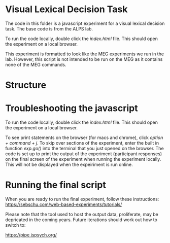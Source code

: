 # Visual Lexical Decision Task

The code in this folder is a javascript experiment for a visual lexical decision task. The base code is from the ALPS lab.

To run the code locally, double click the *index.html* file. This should open the experiment on a local browser.

This experiment is formatted to look like the MEG experiments we run in the lab. However, this script is not intended to be run on the MEG as it contains none of the MEG commands.

# Structure

# Troubleshooting the javascript

To run the code locally, double click the *index.html* file. This should open the experiment on a local browser.

To see print statements on the browser (for macs and chrome), click *option + command + j*. To skip over sections of the experiment, enter the built in function *exp.go()* into the terminal that you just opened on the browser. The code is set up to print the output of the experiment (participant responses) on the final screen of the experiment when running the experiment locally. This will not be displayed when the expeiriment is run online.


# Running the final script

When you are ready to run the final experiment, follow these instructions:
https://sebschu.com/web-based-experiments/tutorials/

Please note that the tool used to host the output data, proliferate, may be depricated in the coming years. Future iterations should work out how to switch to:

https://pipe.jspsych.org/
